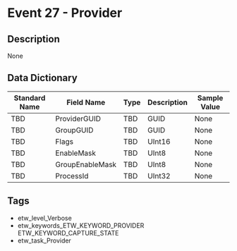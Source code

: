# Event 27 - Provider

## Description
None

## Data Dictionary
|Standard Name|Field Name|Type|Description|Sample Value|
|---|---|---|---|---|
|TBD|ProviderGUID|TBD|GUID|None|None|
|TBD|GroupGUID|TBD|GUID|None|None|
|TBD|Flags|TBD|UInt16|None|None|
|TBD|EnableMask|TBD|UInt8|None|None|
|TBD|GroupEnableMask|TBD|UInt8|None|None|
|TBD|ProcessId|TBD|UInt32|None|None|

## Tags
* etw_level_Verbose
* etw_keywords_ETW_KEYWORD_PROVIDER ETW_KEYWORD_CAPTURE_STATE
* etw_task_Provider